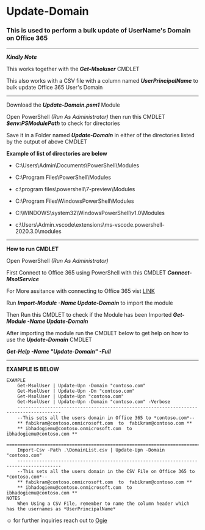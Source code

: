 # Update-Domain

### This is used to perform a bulk update of UserName's Domain on Office 365

---

_**Kindly Note**_

This works together with the ***Get-Msoluser*** CMDLET 

This also works with a CSV file with a column named ***UserPrincipalName*** to bulk update Office 365 User's Domain

---

Download the ***Update-Domain.psm1*** Module

Open PowerShell _(Run As Administrator)_ then run this CMDLET _**$env:PSModulePath**_ to check for directories  

Save it in a Folder named **_Update-Domain_** in either of the directories listed by the output of above CMDLET

**Example of list of directories are below**

* C:\Users\Admin\Documents\PowerShell\Modules

* C:\Program Files\PowerShell\Modules

* c:\program files\powershell\7-preview\Modules

* C:\Program Files\WindowsPowerShell\Modules

* C:\WINDOWS\system32\WindowsPowerShell\v1.0\Modules

* c:\Users\Admin\.vscode\extensions\ms-vscode.powershell-2020.3.0\modules

---

**How to run CMDLET**

Open PowerShell _(Run As Administrator)_

First Connect to Office 365 using PowerShell with this CMDLET _**Connect-MsolService**_

For More assitance with connecting to Office 365 vist [LINK](https://docs.microsoft.com/en-us/office365/enterprise/powershell/connect-to-office-365-powershell#connect-with-the-microsoft-azure-active-directory-module-for-windows-powershell)

Run _**Import-Module -Name Update-Domain**_ to import the module 

Then Run this CMDLET to check if the Module has been Imported _**Get-Module -Name Update-Domain**_

After importing the module run the CMDLET below to get help on how to use the **_Update-Domain_** CMDLET

_**Get-Help -Name "Update-Domain" -Full**_

---
**EXAMPLE IS BELOW**

    EXAMPLE
        Get-MsolUser | Update-Upn -Domain "contoso.com"
        Get-MsolUser | Update-Upn -Dn "contoso.com"
        Get-MsolUser | Update-Upn "contoso.com"
        Get-MsolUser | Update-Upn -Domain "contoso.com" -Verbose
        --------------------------------------------------------------------------------------
        --This sets all the users domain in Office 365 to *contoso.com*--
        ** fabikram@contoso.onmicrosoft.com  to  fabikram@contoso.com **
        ** ibhadogiemu@contoso.onmicrosoft.com  to  ibhadogiemu@contoso.com **       
        ======================================================================================
        Import-Csv -Path .\DomainList.csv | Update-Upn -Domain "contoso.com"
        --------------------------------------------------------------------------------------
        --This sets all the users domain in the CSV File on Office 365 to *contoso.com*--
        ** fabikram@contoso.onmicrosoft.com  to  fabikram@contoso.com **
        ** ibhadogiemu@contoso.onmicrosoft.com  to  ibhadogiemu@contoso.com **
    NOTES
        When Using a CSV File, remember to name the column header which has the usernames as *UserPrincipalName*

☺️ for further inquiries reach out to [Ogie](https://www.linkedin.com/in/ibhadogiemu-okougbo-311a5ab3)

